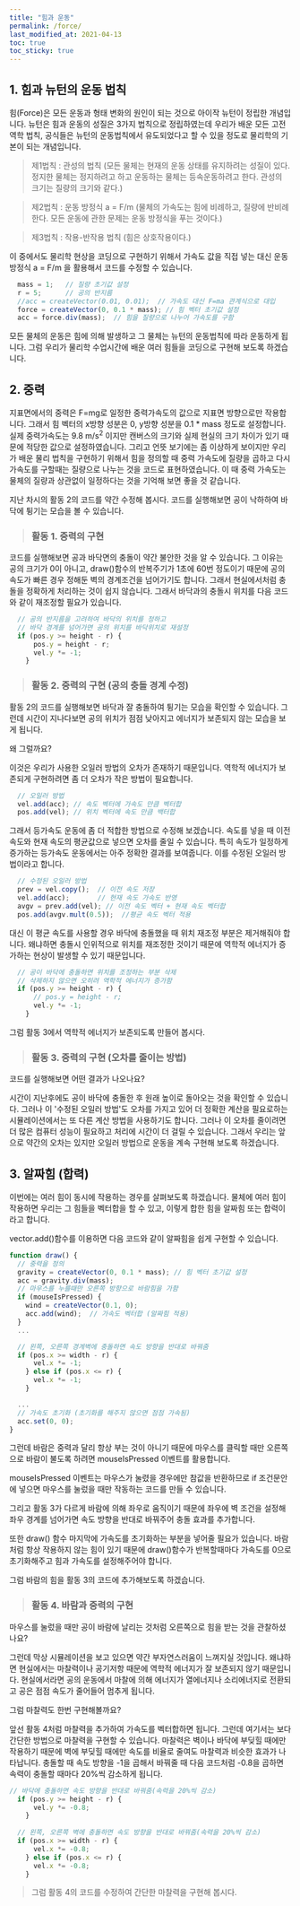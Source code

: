 ```yaml
---
title: "힘과 운동"
permalink: /force/
last_modified_at: 2021-04-13
toc: true
toc_sticky: true
---
```


## 1. 힘과 뉴턴의 운동 법칙
힘(Force)은 모든 운동과 형태 변화의 원인이 되는 것으로 아이작 뉴턴이 정립한 개념입니다. 뉴턴은 힘과 운동의 성질은 3가지 법칙으로 정립하였는데 우리가 배운 모든 고전 역학 법칙, 공식들은 뉴턴의 운동법칙에서 유도되었다고 할 수 있을 정도로 물리학의 기본이 되는 개념입니다.

> 제1법칙 : 관성의 법칙 (모든 물체는 현재의 운동 상태를 유지하려는 성질이 있다. 정지한 물체는 정지하려고 하고 운동하는 물체는 등속운동하려고 한다. 관성의 크기는 질량의 크기와 같다.)

> 제2법칙 : 운동 방정식 a = F/m (물체의 가속도는 힘에 비례하고, 질량에 반비례한다. 모든 운동에 관한 문제는 운동 방정식을 푸는 것이다.)

> 제3법칙 : 작용-반작용 법칙 (힘은 상호작용이다.) 

이 중에서도 물리학 현상을 코딩으로 구현하기 위해서 가속도 값을 직접 넣는 대신 운동방정식 a = F/m 을 활용해서 코드를 수정할 수 있습니다. 

```javascript
  mass = 1;   // 질량 초기값 설정
  r = 5;      // 공의 반지름
  //acc = createVector(0.01, 0.01);  // 가속도 대신 F=ma 관계식으로 대입
  force = createVector(0, 0.1 * mass); // 힘 벡터 초기값 설정
  acc = force.div(mass);  // 힘을 질량으로 나누어 가속도를 구함
```
모든 물체의 운동은 힘에 의해 발생하고 그 물체는 뉴턴의 운동법칙에 따라 운동하게 됩니다. 그럼 우리가 물리학 수업시간에 배운 여러 힘들을 코딩으로 구현해 보도록 하겠습니다.

## 2. 중력

지표면에서의 중력은 F=mg로 일정한 중력가속도의 값으로 지표면 방향으로만 작용합니다. 그래서 힘 벡터의 x방향 성분은 0, y방향 성분을 0.1 * mass 정도로 설정합니다. 실제 중력가속도는 9.8 m/s<sup>2</sup> 이지만 캔버스의 크기와 실제 현실의 크기 차이가 있기 때문에 적당한 값으로 설정하였습니다. 그리고 언뜻 보기에는 좀 이상하게 보이지만 우리가 배운 물리 법칙을 구현하기 위해서 힘을 정의할 때 중력 가속도에 질량을 곱하고 다시 가속도를 구할때는 질량으로 나누는 것을 코드로 표현하였습니다. 이 때 중력 가속도는 물체의 질량과 상관없이 일정하다는 것을 기억해 보면 좋을 것 같습니다. 

지난 차시의 활동 2의 코드를 약간 수정해 봅시다. 코드를 실행해보면 공이 낙하하여 바닥에 튕기는 모습을 볼 수 있습니다.

> ### 활동 1. 중력의 구현

<script src="//toolness.github.io/p5.js-widget/p5-widget.js"></script>
<script type="text/p5" data-height="500">
let pos;  // 위치 벡터 변수
let vel;  // 속도 벡터 변수
let acc;  // 가속도 벡터 변수
let force;  // 힘 벡터 변수
let mass;   // 공의 질량
let r;      // 공의 반지름

function setup() {
  createCanvas(100, 100);
  mass = 1;   // 질량 초기값 설정
  r = 5;      // 공의 반지름
  pos = createVector(50, 10);   // 위치 벡터 초기값 설정
  vel = createVector(0, 0);     // 속도 벡터 초기값 설정
  //acc = createVector(0.01, 0.01);  // 가속도 대신 질량과-힘 관계식으로 대입
  force = createVector(0, 0.1 * mass); // 힘 벡터 초기값 설정
  acc = force.div(mass);
}

function draw() {
  background(220);
  
  vel.add(acc); // 속도 벡터에 가속도 만큼 벡터합
  pos.add(vel); // 위치 벡터에 속도 만큼 백터합
  
  // 바닥에 충돌하면 속도 방향을 반대로 바꿔줌
  if (pos.y >= height) {
    vel.y = vel.y * (-1);
  }
  
  // 공의 모양, 색깔, 위치 지정
  // 공의 위치는 매번 속도 값이 반영되어 변함
  fill('yellow')
  ellipse(pos.x, pos.y, r*2, r*2);
}
</script>


코드를 실행해보면 공과 바닥면의 충돌이 약간 불안한 것을 알 수 있습니다. 그 이유는 공의 크기가 0이 아니고, draw()함수의 반복주기가 1초에 60번 정도이기 때문에 공의 속도가 빠른 경우 정해둔 벽의 경계조건을 넘어가기도 합니다. 그래서 현실에서처럼 충돌을 정확하게 처리하는 것이 쉽지 않습니다. 그래서 바닥과의 충돌시 위치를 다음 코드와 같이 재조정할 필요가 있습니다.


```javascript
  // 공의 반지름을 고려하여 바닥의 위치를 정하고
  // 바닥 경계를 넘어가면 공의 위치를 바닥위치로 재설정
  if (pos.y >= height - r) {
      pos.y = height - r;
      vel.y *= -1;
    }
```

> ### 활동 2. 중력의 구현 (공의 충돌 경계 수정) 

<script src="//toolness.github.io/p5.js-widget/p5-widget.js"></script>
<script type="text/p5" data-height="500">
let pos;  // 위치 벡터 변수
let vel;  // 속도 벡터 변수
let acc;  // 가속도 벡터 변수
let force;  // 힘 벡터 변수
let mass;   // 공의 질량
let r;      // 공의 반지름

function setup() {
  createCanvas(100, 100);
  mass = 1;   // 질량 초기값 설정
  r = 5;      // 공의 반지름
  pos = createVector(50, 10);   // 위치 벡터 초기값 설정
  vel = createVector(0, 0);     // 속도 벡터 초기값 설정
  //acc = createVector(0.01, 0.01);  // 가속도 대신 질량과-힘 관계식으로 대입
  force = createVector(0, 0.1 * mass); // 힘 벡터 초기값 설정
  acc = force.div(mass);
}

function draw() {
  background(220);
  
  vel.add(acc); // 속도 벡터에 가속도 만큼 벡터합
  pos.add(vel); // 위치 벡터에 속도 만큼 백터합
  
  // 벽에 충돌하면 속도 방향을 반대로 바꿔줌
  if (pos.y >= height - r) {
      pos.y = height - r;
      vel.y *= -1;
    }
  
  // 공의 모양, 색깔, 위치 지정
  // 공의 위치는 매번 속도 값이 반영되어 변함
  fill('yellow')
  ellipse(pos.x, pos.y, r*2, r*2);
}
</script>

활동 2의 코드를 실행해보면 바닥과 잘 충돌하여 튕기는 모습을 확인할 수 있습니다. 그런데 시간이 지나다보면 공의 위치가 점점 낮아지고 에너지가 보존되지 않는 모습을 보게 됩니다. 

왜 그럴까요?

이것은 우리가 사용한 오일러 방법의 오차가 존재하기 때문입니다. 역학적 에너지가 보존되게 구현하려면 좀 더 오차가 작은 방법이 필요합니다.

```javascript
  // 오일러 방법
  vel.add(acc); // 속도 벡터에 가속도 만큼 벡터합
  pos.add(vel); // 위치 벡터에 속도 만큼 백터합
```

그래서 등가속도 운동에 좀 더 적합한 방법으로 수정해 보겠습니다. 속도를 넣을 때 이전 속도와 현재 속도의 평균값으로 넣으면 오차를 줄일 수 있습니다. 특히 속도가 일정하게 증가하는 등가속도 운동에서는 아주 정확한 결과를 보여줍니다. 이를 수정된 오일러 방법이라고 합니다.

```javascript
  // 수정된 오일러 방법
  prev = vel.copy();  // 이전 속도 저장
  vel.add(acc);       // 현재 속도 가속도 반영
  avgv = prev.add(vel); // 이전 속도 벡터 + 현재 속도 벡터합
  pos.add(avgv.mult(0.5));  //평균 속도 벡터 적용
```
대신 이 평균 속도를 사용할 경우 바닥에 충돌했을 때 위치 재조정 부분은 제거해줘야 합니다. 왜냐하면 충돌시 인위적으로 위치를 재조정한 것이기 때문에 역학적 에너지가 증가하는 현상이 발생할 수 있기 때문입니다.

```javascript
  // 공이 바닥에 충돌하면 위치를 조정하는 부분 삭제
  // 삭제하지 않으면 오히려 역학적 에너지가 증가함
  if (pos.y >= height - r) {
      // pos.y = height - r; 
      vel.y *= -1;
    }
```

그럼 활동 3에서 역학적 에너지가 보존되도록 만들어 봅시다.

> ### 활동 3. 중력의 구현 (오차를 줄이는 방법) 

<script src="//toolness.github.io/p5.js-widget/p5-widget.js"></script>
<script type="text/p5" data-height="500">
let pos;  // 위치 벡터 변수
let vel;  // 속도 벡터 변수
let acc;  // 가속도 벡터 변수
let force;  // 힘 벡터 변수
let mass;   // 공의 질량
let r;      // 공의 반지름
let prev; // 이전 속도 변수
let avgv; // 평균 속도 변수

function setup() {
  createCanvas(100, 100);
  mass = 1;   // 질량 초기값 설정
  r = 5;      // 공의 반지름
  pos = createVector(50, 10);   // 위치 벡터 초기값 설정
  vel = createVector(0, 0);     // 속도 벡터 초기값 설정
  //acc = createVector(0.01, 0.01);  // 가속도 대신 질량과-힘 관계식으로 대입
  force = createVector(0, 0.1 * mass); // 힘 벡터 초기값 설정
  acc = force.div(mass);
}

function draw() {
  background(220);
  
  prev = vel.copy();
  vel.add(acc);
  avgv = prev.add(vel)
  pos.add(avgv.mult(0.5)); 
  
  // 벽에 충돌하면 속도 방향을 반대로 바꿔줌
  if (pos.y >= height - r) {
      //pos.y = height - r;
      vel.y *= -1;
    }
  
  // 공의 모양, 색깔, 위치 지정
  // 공의 위치는 매번 속도 값이 반영되어 변함
  fill('yellow')
  ellipse(pos.x, pos.y, r*2, r*2);
}
</script>

코드를 실행해보면 어떤 결과가 나오나요?

시간이 지난후에도 공이 바닥에 충돌한 후 원래 높이로 돌아오는 것을 확인할 수 있습니다. 그러나 이 '수정된 오일러 방법'도 오차를 가지고 있어 더 정확한 계산을 필요로하는 시뮬레이션에서는 또 다른 계산 방법을 사용하기도 합니다. 그러나 이 오차를 줄이려면 더 많은 컴퓨터 성능이 필요하고 처리에 시간이 더 걸릴 수 있습니다. 그래서 우리는 앞으로 약간의 오차는 있지만 오일러 방법으로 운동을 계속 구현해 보도록 하겠습니다.

## 3. 알짜힘 (합력)
이번에는 여러 힘이 동시에 작용하는 경우를 살펴보도록 하겠습니다. 물체에 여러 힘이 작용하면 우리는 그 힘들을 벡터합을 할 수 있고, 이렇게 합한 힘을 알짜힘 또는 합력이라고 합니다. 

vector.add()함수를 이용하면 다음 코드와 같이 알짜힘을 쉽게 구현할 수 있습니다.

```javascript
function draw() {
  // 중력을 정의
  gravity = createVector(0, 0.1 * mass); // 힘 벡터 초기값 설정
  acc = gravity.div(mass);
  // 마우스를 누를때만 오른쪽 방향으로 바람힘을 가함
  if (mouseIsPressed) {
    wind = createVector(0.1, 0); 
    acc.add(wind);  // 가속도 벡터합 (알짜힘 적용)
  }
  ...

  // 왼쪽, 오른쪽 경계벽에 충돌하면 속도 방향을 반대로 바꿔줌
  if (pos.x >= width - r) {
      vel.x *= -1;
    } else if (pos.x <= r) {
      vel.x *= -1;
    }

  ...
  // 가속도 초기화 (초기화를 해주지 않으면 점점 가속됨)
  acc.set(0, 0);
}
```

그런데 바람은 중력과 달리 항상 부는 것이 아니기 때문에 마우스를 클릭할 때만 오른쪽으로 바람이 불도록 하려면 mouseIsPressed 이벤트를 활용합니다. 

mouseIsPressed 이벤트는 마우스가 눌렸을 경우에만 참값을 반환하므로 if 조건문안에 넣으면 마우스를 눌렀을 때만 작동하는 코드를 만들 수 있습니다.

그리고 활동 3가 다르게 바람에 의해 좌우로 움직이기 때문에 좌우에 벽 조건을 설정해 좌우 경계를 넘어가면 속도 방향을 반대로 바꿔주어 충돌 효과를 추가합니다.

또한 draw() 함수 마지막에 가속도를 초기화하는 부분을 넣어줄 필요가 있습니다. 바람처럼 항상 작용하지 않는 힘이 있기 때문에 draw()함수가 반복할때마다 가속도를 0으로 초기화해주고 힘과 가속도를 설정해주어야 합니다. 

그럼 바람의 힘을 활동 3의 코드에 추가해보도록 하겠습니다.

> ### 활동 4. 바람과 중력의 구현 

<script src="//toolness.github.io/p5.js-widget/p5-widget.js"></script>
<script type="text/p5" data-height="500">
let pos;  // 위치 벡터 변수
let vel;  // 속도 벡터 변수
let acc;  // 가속도 벡터 변수
let mass;   // 공의 질량
let r;      // 공의 반지름
let prev; // 이전 속도 변수
let avgv; // 평균 속도 변수
let gravity;  // 중력 벡터 변수
let wind;     // 바람 벡터 변수

function setup() {
  createCanvas(100, 100);
  mass = 1;   // 질량 초기값 설정
  r = 5;      // 공의 반지름
  pos = createVector(50, 10);   // 위치 벡터 초기값 설정
  vel = createVector(0, 0);     // 속도 벡터 초기값 설정
}

function draw() {
  background(220);
  
  // 중력을 가함
  gravity = createVector(0, 0.1 * mass); // 힘 벡터 초기값 설정
  acc = gravity.div(mass);
  
  // 마우스를 누를때만 오른쪽 방향으로 바람힘을 가함
  if (mouseIsPressed) {
    wind = createVector(0.1, 0); 
    acc.add(wind);
  }
  
  prev = vel.copy();
  vel.add(acc);
  avgv = prev.add(vel)
  pos.add(avgv.mult(0.5)); 
  
  
  // 바닥에 충돌하면 속도 방향을 반대로 바꿔줌
  if (pos.y >= height - r) {
      vel.y *= -1;
    }
  
  // 왼쪽, 오른쪽 벽에 충돌하면 속도 방향을 반대로 바꿔줌
  if (pos.x >= width - r) {
      vel.x *= -1;
    } else if (pos.x <= r) {
      vel.x *= -1;
    }
  
  // 공의 모양, 색깔, 위치 지정
  // 공의 위치는 매번 속도 값이 반영되어 변함
  fill('yellow')
  ellipse(pos.x, pos.y, r*2, r*2);
  
  // 가속도 초기화 (초기화를 해주지 않으면 점점 가속됨)
  acc.set(0, 0);  
}
</script>

마우스를 눌렀을 때만 공이 바람에 날리는 것처럼 오른쪽으로 힘을 받는 것을 관찰하셨나요? 

그런데 막상 시뮬레이션을 보고 있으면 약간 부자연스러움이 느껴지실 것입니다. 왜냐하면 현실에서는 마찰력이나 공기저항 때문에 역학적 에너지가 잘 보존되지 않기 때문입니다. 현실에서라면 공의 운동에서 마찰에 의해 에너지가 열에너지나 소리에너지로 전환되고 공은 점점 속도가 줄어들어 멈추게 됩니다. 

그럼 마찰력도 한번 구현해볼까요?

앞선 활동 4처럼 마찰력을 추가하여 가속도를 벡터합하면 됩니다. 그런데 여기서는 보다 간단한 방법으로 마찰력을 구현할 수 있습니다. 마찰력은 벽이나 바닥에 부딪힐 때에만 작용하기 때문에 벽에 부딪힐 때에만 속도를 비율로 줄여도 마찰력과 비슷한 효과가 나타납니다. 
충돌할 때 속도 방향을 -1을 곱해서 바꿔줄 때 다음 코드처럼 -0.8을 곱하면 속력이 충돌할 때마다 20%씩 감소하게 됩니다. 

```javascript
// 바닥에 충돌하면 속도 방향을 반대로 바꿔줌(속력을 20%씩 감소)
  if (pos.y >= height - r) {
      vel.y *= -0.8;  
    }
  
  // 왼쪽, 오른쪽 벽에 충돌하면 속도 방향을 반대로 바꿔줌(속력을 20%씩 감소)
  if (pos.x >= width - r) {
      vel.x *= -0.8;  
    } else if (pos.x <= r) {
      vel.x *= -0.8;
    }
```

> 그럼 활동 4의 코드를 수정하여 간단한 마찰력을 구현해 봅시다. 